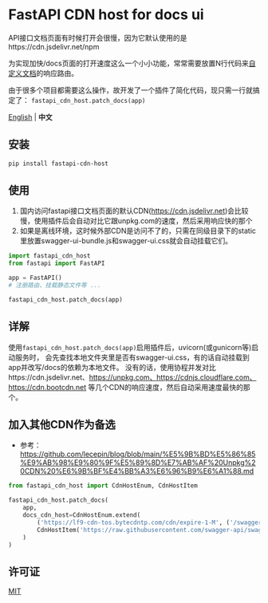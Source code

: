 # FastAPI CDN host for docs ui

API接口文档页面有时候打开会很慢，因为它默认使用的是https://cdn.jsdelivr.net/npm

为实现加快/docs页面的打开速度这么一个小小功能，常常需要放置N行代码来[自定义文档](https://fastapi.tiangolo.com/how-to/custom-docs-ui-assets/?h=static#custom-cdn-for-javascript-and-css)的响应路由。

由于很多个项目都需要这么操作，故开发了一个插件了简化代码，现只需一行就搞定了：
`fastapi_cdn_host.patch_docs(app)`

[English](./README.md) | **中文**

## 安装

```bash
pip install fastapi-cdn-host
```

## 使用
1. 国内访问fastapi接口文档页面的默认CDN(https://cdn.jsdelivr.net)会比较慢，使用插件后会自动对比它跟unpkg.com的速度，然后采用响应快的那个
2. 如果是离线环境，这时候外部CDN是访问不了的，只需在同级目录下的static里放置swagger-ui-bundle.js和swagger-ui.css就会自动挂载它们。
```py
import fastapi_cdn_host
from fastapi import FastAPI

app = FastAPI()
# 注册路由、挂载静态文件等 ...

fastapi_cdn_host.patch_docs(app)
```

## 详解

使用`fastapi_cdn_host.patch_docs(app)`启用插件后，uvicorn(或gunicorn等)启动服务时，
会先查找本地文件夹里是否有swagger-ui.css，有的话自动挂载到app并改写/docs的依赖为本地文件。
没有的话，使用协程并发对比https://cdn.jsdelivr.net、https://unpkg.com、https://cdnjs.cloudflare.com、https://cdn.bootcdn.net
等几个CDN的响应速度，然后自动采用速度最快的那个。

## 加入其他CDN作为备选

- 参考：https://github.com/lecepin/blog/blob/main/%E5%9B%BD%E5%86%85%E9%AB%98%E9%80%9F%E5%89%8D%E7%AB%AF%20Unpkg%20CDN%20%E6%9B%BF%E4%BB%A3%E6%96%B9%E6%A1%88.md
```py
from fastapi_cdn_host import CdnHostEnum, CdnHostItem

fastapi_cdn_host.patch_docs(
    app,
    docs_cdn_host=CdnHostEnum.extend(
        ('https://lf9-cdn-tos.bytecdntp.com/cdn/expire-1-M', ('/swagger-ui/{version}/', '')),  # 字节
        CdnHostItem('https://raw.githubusercontent.com/swagger-api/swagger-ui/v5.14.0/dist/swagger-ui.css'),  # github
    )
)
```

## 许可证

[MIT](./LICENSE)
